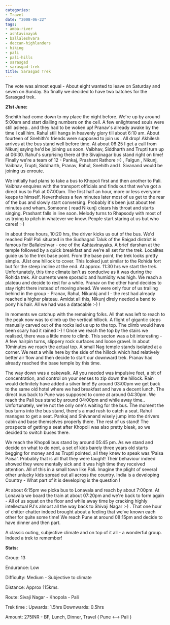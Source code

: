 ```yaml
---
categories:
- Travel
date: "2008-06-22"
tags:
- amba-river
- ashtavinayak
- ballaleshvara
- deccan-highlanders
- hiking
- pali
- pali-hills
- sarasgad
- sarasgad-trek
title: Sarasgad Trek
---
```


The vote was almost equal - About eight wanted to leave on Saturday and seven on Sunday. So finally we decided to have two batches for the Sarasgad trek.

**21st June:**

Snehith had come down to my place the night before. We're up by around 5:00am and start dialling numbers on the cell. A few enlightened souls were still asleep.. and they had to be woken up! Pranav's already awake by the time I call him. Rahul still hangs in heavenly glory till about 6:10 am. About fourteen of Snehith's friends were supposed to join us . All drop! Akhilesh arrives at the bus stand well before time. At about 06:25 I get a call from Nikunj saying he'd be joining us soon. Vaibhav, Siddharth and Trupti turn up at 06:30. Rahul's surprising there at the Sivajinagar bus stand right on time! Finally we're a team of 12 - Pankaj, Prashant Rathore :-) , Falgun , Nikunj, Vaibhav, Trupti, Siddharth, Pranav, Rahul, Snehith and I. Sivanand would be joining us enroute.

We initially had plans to take a bus to Khopoli first and then another to Pali. Vaibhav enquires with the transport officials and finds out that we've got a direct bus to Pali at 07:00am. The first half an hour, more or less everyone keeps to himself. Nevertheless a few minutes later most of us get to the rear of the bus and slowly start conversing. Probably it's been just about ten minutes and wham..Someone ( read Nikunj) clears his throat and starts singing. Prashant falls in line soon. Melody turns to Rhapsody with most of us trying to pitch in whatever we know. People start staring at us but who cares! :-)

In about three hours, 10:20 hrs, the driver kicks us out of the bus. We'd reached Pali! Pali situated in the Sudhagad Taluk of the Raigad district is famous for Ballaleshvar - one of the [Ashtavinayaks](http://en.wikipedia.org/wiki/Ashtavinayak "Wikipedia"). A brief darshan at the temple followed by a quick breakfast and we're all set for the trek. Localites guide us to the trek base point. From the base point, the trek looks pretty simple. JUst one hillock to cover. This looked just similar to the Rohida fort but for the steep incline at the end. At approx. 11:30 hrs we start the trek. Unfortunately, this time climate isn't as conducive as it was during the Rohida trek. Air currents were sporadic and humidity was high. We reach a plateau and decide to rest for a while. Pranav on the other hand decides to stay right there instead of moving ahead. We were only four of us trailing behind in the group - Pranav, Rahul, Nikunkj and I - the rest had already reached a higher plateau. Amidst all this, Nikunj direly needed a band to pony his hair. All we had was a datacable :-) !

In moments we catchup with the remaining folks. All that was left to reach to the peak now was to climb up the vertical hillock. A flight of gigantic steps manually carved out of the rocks led us up to the top. The climb would have been scary had it rained :-) ! Once we reach the top by the stairs we realised, there was a little more to climb. This secton was a bit interesting - A few hairpin turns, slippery rock surfaces and loose gravel. In about 10minutes we reach the actual top. A small Nag temple stands isolated at a corner. We rest a while here by the side of the hillock which had relatively better air flow and then decide to start our downward trek. Pranav had already reached the base temple by this time.

The way down was a cakewalk. All you needed was impulsive feet, a bit of concentration, and control on your senses to zip down the hillock. Rain would definitely have added a silver line! By around 03:00pm we get back to the same old hotel where we had breakfast and have a decent lunch. The direct bus back to Pune was supposed to come at around 04:30pm. We reach the Pali bus stand by around 04:00pm and while away time.. Unfortunately, we're not the only one's waiting for the bus. The moment the bus turns into the bus stand, there's a mad rush to catch a seat. Rahul manages to get a seat. Pankaj and Shivanand wisely jump into the drivers cabin and base themselves properly there. The rest of us stand! The prospects of getting a seat after Khopoli was also pretty bleak, so we decided to switch buses there.

We reach the Khopoli bus stand by around 05:45 pm. As we stand and decide on what to do next, a set of kids barely three years old starts begging for money and as Trupti pointed, all they knew to speak was 'Paisa Paisa'. Probably that is all that they were taught! Their behaviour indeed showed they were mentally sick and it was high time they received attention. All of this in a small town like Pali. Imagine the plight of several other unlucky kids spread out all across the country. India is a developing Country - What part of it is developing is the question !

At about 6:15pm we picka bus to Lonavala and reach by about 7:00pm. At Lonavala we board the train at about 07:20pm and we're back to form again - All of us squat on the floor and while away time by cracking highly intellectual PJ's almost all the way back to Shivaji Nagar :-) . That one hour of chitter chatter indeed brought about a feeling that we've known each other for quite some time! We reach Pune at around 08:15pm and decide to have dinner and then part.

A classic outing, subjective climate and on top of it all - a wonderful group. Indeed a trek to remember!

**Stats:**

Group: 13

Endurance: Low

Difficulty: Medium - Subjective to climate

Distance: Approx 115kms.

Route: Sivaji Nagar - Khopola - Pali

Trek time : Upwards: 1.5hrs Downwards: 0.5hrs

Amount: 275INR - BF, Lunch, Dinner, Travel ( Pune <--> Pali )
